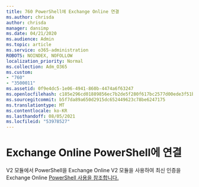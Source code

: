 ```yaml
---
title: 760 PowerShell에 Exchange Online 연결
ms.author: chrisda
author: chrisda
manager: dansimp
ms.date: 04/21/2020
ms.audience: Admin
ms.topic: article
ms.service: o365-administration
ROBOTS: NOINDEX, NOFOLLOW
localization_priority: Normal
ms.collection: Adm_O365
ms.custom:
- "760"
- "3500011"
ms.assetid: 0f9e4dc5-1e06-4941-860b-4474a6f63247
ms.openlocfilehash: c185e296cd01889856ec7b2de5f280f617bc2577d00ede3f51bcf7a186491615
ms.sourcegitcommit: b5f7da89a650d2915dc652449623c78be6247175
ms.translationtype: MT
ms.contentlocale: ko-KR
ms.lasthandoff: 08/05/2021
ms.locfileid: "53978527"
---
```

# <a name="connect-to-exchange-online-powershell"></a>Exchange Online PowerShell에 연결

V2 모듈에서 PowerShell을 Exchange Online V2 모듈을 사용하여 최신 인증을 Exchange Online [PowerShell 사용을 참조합니다.](https://aka.ms/exops-docs)
